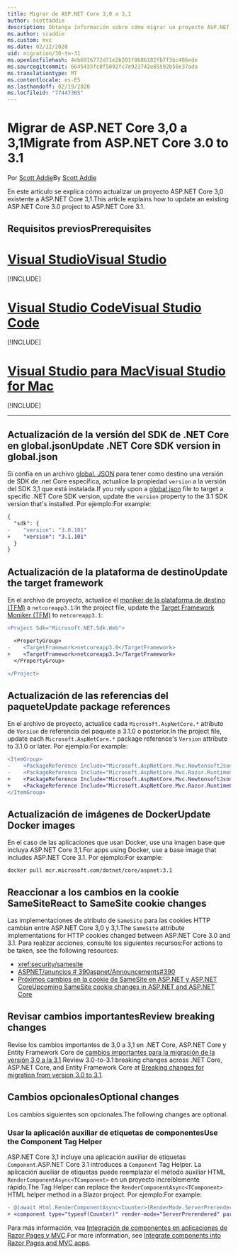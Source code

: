 ```yaml
---
title: Migrar de ASP.NET Core 3,0 a 3,1
author: scottaddie
description: Obtenga información sobre cómo migrar un proyecto ASP.NET Core 3,0 a ASP.NET Core 3,1.
ms.author: scaddie
ms.custom: mvc
ms.date: 02/12/2020
uid: migration/30-to-31
ms.openlocfilehash: 4eb6916772d71e2b201f8686182fb7f3bc486ede
ms.sourcegitcommit: 6645435fc8f5092fc7e923742e85592b56e37ada
ms.translationtype: MT
ms.contentlocale: es-ES
ms.lasthandoff: 02/19/2020
ms.locfileid: "77447365"
---
```

# <a name="migrate-from-aspnet-core-30-to-31"></a><span data-ttu-id="40aa9-103">Migrar de ASP.NET Core 3,0 a 3,1</span><span class="sxs-lookup"><span data-stu-id="40aa9-103">Migrate from ASP.NET Core 3.0 to 3.1</span></span>

<span data-ttu-id="40aa9-104">Por [Scott Addie](https://github.com/scottaddie)</span><span class="sxs-lookup"><span data-stu-id="40aa9-104">By [Scott Addie](https://github.com/scottaddie)</span></span>

<span data-ttu-id="40aa9-105">En este artículo se explica cómo actualizar un proyecto ASP.NET Core 3,0 existente a ASP.NET Core 3,1.</span><span class="sxs-lookup"><span data-stu-id="40aa9-105">This article explains how to update an existing ASP.NET Core 3.0 project to ASP.NET Core 3.1.</span></span>

## <a name="prerequisites"></a><span data-ttu-id="40aa9-106">Requisitos previos</span><span class="sxs-lookup"><span data-stu-id="40aa9-106">Prerequisites</span></span>

# <a name="visual-studio"></a>[<span data-ttu-id="40aa9-107">Visual Studio</span><span class="sxs-lookup"><span data-stu-id="40aa9-107">Visual Studio</span></span>](#tab/visual-studio)

[!INCLUDE[](~/includes/net-core-prereqs-vs-3.1.md)]

# <a name="visual-studio-code"></a>[<span data-ttu-id="40aa9-108">Visual Studio Code</span><span class="sxs-lookup"><span data-stu-id="40aa9-108">Visual Studio Code</span></span>](#tab/visual-studio-code)

[!INCLUDE[](~/includes/net-core-prereqs-vsc-3.1.md)]

# <a name="visual-studio-for-mac"></a>[<span data-ttu-id="40aa9-109">Visual Studio para Mac</span><span class="sxs-lookup"><span data-stu-id="40aa9-109">Visual Studio for Mac</span></span>](#tab/visual-studio-mac)

[!INCLUDE[](~/includes/net-core-prereqs-mac-3.1.md)]

---

## <a name="update-net-core-sdk-version-in-globaljson"></a><span data-ttu-id="40aa9-110">Actualización de la versión del SDK de .NET Core en global.json</span><span class="sxs-lookup"><span data-stu-id="40aa9-110">Update .NET Core SDK version in global.json</span></span>

<span data-ttu-id="40aa9-111">Si confía en un archivo [global. JSON](/dotnet/core/tools/global-json) para tener como destino una versión de SDK de .net Core específica, actualice la propiedad `version` a la versión del SDK 3,1 que está instalada.</span><span class="sxs-lookup"><span data-stu-id="40aa9-111">If you rely upon a [global.json](/dotnet/core/tools/global-json) file to target a specific .NET Core SDK version, update the `version` property to the 3.1 SDK version that's installed.</span></span> <span data-ttu-id="40aa9-112">Por ejemplo:</span><span class="sxs-lookup"><span data-stu-id="40aa9-112">For example:</span></span>

```diff
{
  "sdk": {
-    "version": "3.0.101"
+    "version": "3.1.101"
  }
}
```

## <a name="update-the-target-framework"></a><span data-ttu-id="40aa9-113">Actualización de la plataforma de destino</span><span class="sxs-lookup"><span data-stu-id="40aa9-113">Update the target framework</span></span>

<span data-ttu-id="40aa9-114">En el archivo de proyecto, actualice el [moniker de la plataforma de destino (TFM)](/dotnet/standard/frameworks) a `netcoreapp3.1`:</span><span class="sxs-lookup"><span data-stu-id="40aa9-114">In the project file, update the [Target Framework Moniker (TFM)](/dotnet/standard/frameworks) to `netcoreapp3.1`:</span></span>

```diff
<Project Sdk="Microsoft.NET.Sdk.Web">

  <PropertyGroup>
-    <TargetFramework>netcoreapp3.0</TargetFramework>
+    <TargetFramework>netcoreapp3.1</TargetFramework>
  </PropertyGroup>

</Project>
```

## <a name="update-package-references"></a><span data-ttu-id="40aa9-115">Actualización de las referencias del paquete</span><span class="sxs-lookup"><span data-stu-id="40aa9-115">Update package references</span></span>

<span data-ttu-id="40aa9-116">En el archivo de proyecto, actualice cada `Microsoft.AspNetCore.*` atributo de `Version` de referencia del paquete a 3.1.0 o posterior.</span><span class="sxs-lookup"><span data-stu-id="40aa9-116">In the project file, update each `Microsoft.AspNetCore.*` package reference's `Version` attribute to 3.1.0 or later.</span></span> <span data-ttu-id="40aa9-117">Por ejemplo:</span><span class="sxs-lookup"><span data-stu-id="40aa9-117">For example:</span></span>

```diff
<ItemGroup>
-    <PackageReference Include="Microsoft.AspNetCore.Mvc.NewtonsoftJson" Version="3.0.0" />
-    <PackageReference Include="Microsoft.AspNetCore.Mvc.Razor.RuntimeCompilation" Version="3.0.0" Condition="'$(Configuration)' == 'Debug'" />
+    <PackageReference Include="Microsoft.AspNetCore.Mvc.NewtonsoftJson" Version="3.1.1" />
+    <PackageReference Include="Microsoft.AspNetCore.Mvc.Razor.RuntimeCompilation" Version="3.1.1" Condition="'$(Configuration)' == 'Debug'" />
</ItemGroup>
```

## <a name="update-docker-images"></a><span data-ttu-id="40aa9-118">Actualización de imágenes de Docker</span><span class="sxs-lookup"><span data-stu-id="40aa9-118">Update Docker images</span></span>

<span data-ttu-id="40aa9-119">En el caso de las aplicaciones que usan Docker, use una imagen base que incluya ASP.NET Core 3,1.</span><span class="sxs-lookup"><span data-stu-id="40aa9-119">For apps using Docker, use a base image that includes ASP.NET Core 3.1.</span></span> <span data-ttu-id="40aa9-120">Por ejemplo:</span><span class="sxs-lookup"><span data-stu-id="40aa9-120">For example:</span></span>

```console
docker pull mcr.microsoft.com/dotnet/core/aspnet:3.1
```

## <a name="react-to-samesite-cookie-changes"></a><span data-ttu-id="40aa9-121">Reaccionar a los cambios en la cookie SameSite</span><span class="sxs-lookup"><span data-stu-id="40aa9-121">React to SameSite cookie changes</span></span>

<span data-ttu-id="40aa9-122">Las implementaciones de atributo de `SameSite` para las cookies HTTP cambian entre ASP.NET Core 3,0 y 3,1.</span><span class="sxs-lookup"><span data-stu-id="40aa9-122">The `SameSite` attribute implementations for HTTP cookies changed between ASP.NET Core 3.0 and 3.1.</span></span> <span data-ttu-id="40aa9-123">Para realizar acciones, consulte los siguientes recursos:</span><span class="sxs-lookup"><span data-stu-id="40aa9-123">For actions to be taken, see the following resources:</span></span>

* <xref:security/samesite>
* [<span data-ttu-id="40aa9-124">ASPNET/anuncios # 390</span><span class="sxs-lookup"><span data-stu-id="40aa9-124">aspnet/Announcements#390</span></span>](https://github.com/aspnet/Announcements/issues/390)
* [<span data-ttu-id="40aa9-125">Próximos cambios en la cookie de SameSite en ASP.NET y ASP.NET Core</span><span class="sxs-lookup"><span data-stu-id="40aa9-125">Upcoming SameSite cookie changes in ASP.NET and ASP.NET Core</span></span>](https://devblogs.microsoft.com/aspnet/upcoming-samesite-cookie-changes-in-asp-net-and-asp-net-core/)

## <a name="review-breaking-changes"></a><span data-ttu-id="40aa9-126">Revisar cambios importantes</span><span class="sxs-lookup"><span data-stu-id="40aa9-126">Review breaking changes</span></span>

<span data-ttu-id="40aa9-127">Revise los cambios importantes de 3,0 a 3,1 en .NET Core, ASP.NET Core y Entity Framework Core de [cambios importantes para la migración de la versión 3,0 a la 3,1](/dotnet/core/compatibility/3.0-3.1).</span><span class="sxs-lookup"><span data-stu-id="40aa9-127">Review 3.0-to-3.1 breaking changes across .NET Core, ASP.NET Core, and Entity Framework Core at [Breaking changes for migration from version 3.0 to 3.1](/dotnet/core/compatibility/3.0-3.1).</span></span>

## <a name="optional-changes"></a><span data-ttu-id="40aa9-128">Cambios opcionales</span><span class="sxs-lookup"><span data-stu-id="40aa9-128">Optional changes</span></span>

<span data-ttu-id="40aa9-129">Los cambios siguientes son opcionales.</span><span class="sxs-lookup"><span data-stu-id="40aa9-129">The following changes are optional.</span></span>

### <a name="use-the-component-tag-helper"></a><span data-ttu-id="40aa9-130">Usar la aplicación auxiliar de etiquetas de componentes</span><span class="sxs-lookup"><span data-stu-id="40aa9-130">Use the Component Tag Helper</span></span>

<span data-ttu-id="40aa9-131">ASP.NET Core 3,1 incluye una aplicación auxiliar de etiquetas `Component`.</span><span class="sxs-lookup"><span data-stu-id="40aa9-131">ASP.NET Core 3.1 introduces a `Component` Tag Helper.</span></span> <span data-ttu-id="40aa9-132">La aplicación auxiliar de etiquetas puede reemplazar el método auxiliar HTML `RenderComponentAsync<TComponent>` en un proyecto increíblemente rápido.</span><span class="sxs-lookup"><span data-stu-id="40aa9-132">The Tag Helper can replace the `RenderComponentAsync<TComponent>` HTML helper method in a Blazor project.</span></span> <span data-ttu-id="40aa9-133">Por ejemplo:</span><span class="sxs-lookup"><span data-stu-id="40aa9-133">For example:</span></span>

```diff
- @(await Html.RenderComponentAsync<Counter>(RenderMode.ServerPrerendered, new { IncrementAmount = 10 }))
+ <component type="typeof(Counter)" render-mode="ServerPrerendered" param-IncrementAmount="10" />
```

<span data-ttu-id="40aa9-134">Para más información, vea [Integración de componentes en aplicaciones de Razor Pages y MVC](/aspnet/core/blazor/integrate-components?view=aspnetcore-3.1).</span><span class="sxs-lookup"><span data-stu-id="40aa9-134">For more information, see [Integrate components into Razor Pages and MVC apps](/aspnet/core/blazor/integrate-components?view=aspnetcore-3.1).</span></span>
